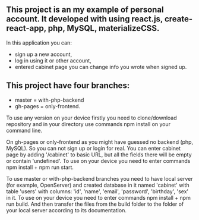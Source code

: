 ## This project is an my example of personal account. It developed with using react.js, create-react-app, php, MySQL, materializeCSS.

In this application you can:
- sign up a new account, 
- log in using it or other account, 
- entered cabinet page you can change info you wrote when signed up.

## This project have four branches: 
- master = with-php-backend
- gh-pages = only-frontend.

To use any version on your device firstly you need to clone/download repository and in your directory use commands npm install on your command line.

On gh-pages or only-frontend as you might have guessed no backend (php, MySQL). So you can not sign up or login for real. 
You can enter cabinet page by adding '/cabinet' to basic URL, but all the fields there will be empty or contain 'undefined'.
To use on your device you need to enter commands npm install + npm run start.

To use master or with-php-backend branches you need to have local server (for example, OpenServer) and created database in it named 'cabinet' with table 'users' with columns: 'id', 'name', 'email', 'password', 'birthday', 'sex' in it.
To use on your device you need to enter commands npm install + npm run build. And then transfer the files from the build folder to the folder of your local server according to its documentation.







